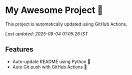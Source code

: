 # My Awesome Project 🚀

This project is automatically updated using GitHub Actions.

_Last updated: 2025-08-04 01:05:26 IST_

## Features
- Auto-update README using Python 🐍
- Auto Git push with GitHub Actions 🤖
